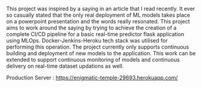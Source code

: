 This project was inspired by a saying in an article that I read recently. It ever so casually stated that the only real deployment of ML models takes place on a powerpoint presentation and the words really resonated. This project aims to work around the saying by trying to achieve the creation of a complete CI/CD pipeline for a basic real-time predictor flask application using MLOps. Docker-Jenkins-Heroku tech stack was utilised for performing this operation. The project currently only supports continuous building and deployment of new models to the application. This work can be extended to support continuous monitoring of models and continuous delivery on real-time dataset updations as well.







Production Server : https://enigmatic-temple-29693.herokuapp.com/
